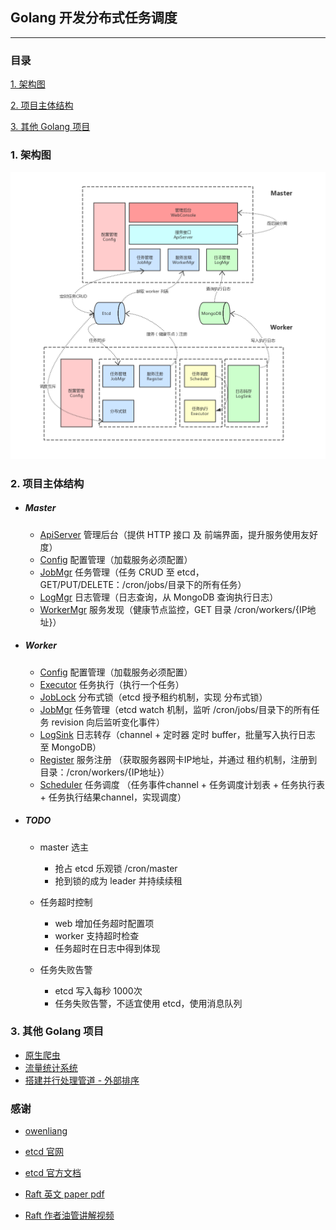 ## Golang 开发分布式任务调度

---

### 目录

[1. 架构图](#1-架构图)

[2. 项目主体结构](#2-项目主体结构)

[3. 其他 Golang 项目](#3-其他-Golang-项目)

   
### 1. 架构图

![Alt text](./images/architecture.png)


### 2. 项目主体结构

- ##### Master  
    - [ApiServer](./crontab/master/ApiServer.go) 管理后台（提供 HTTP 接口 及 前端界面，提升服务使用友好度）
    - [Config](./crontab/master/Config.go) 配置管理（加载服务必须配置）
    - [JobMgr](./crontab/master/JobMgr.go) 任务管理（任务 CRUD 至 etcd，GET/PUT/DELETE：/cron/jobs/目录下的所有任务）
    - [LogMgr](./crontab/master/LogMgr.go) 日志管理（日志查询，从 MongoDB 查询执行日志）
    - [WorkerMgr](./crontab/master/WorkerMgr.go) 服务发现（健康节点监控，GET 目录 /cron/workers/{IP地址}）
- ##### Worker  
    - [Config](./crontab/worker/Config.go) 配置管理（加载服务必须配置）
    - [Executor](./crontab/worker/Executor.go) 任务执行（执行一个任务）
    - [JobLock](./crontab/worker/JobLock.go) 分布式锁（etcd 授予租约机制，实现 分布式锁）
    - [JobMgr](./crontab/worker/JobMgr.go) 任务管理（etcd watch 机制，监听 /cron/jobs/目录下的所有任务 revision 向后监听变化事件）
    - [LogSink](./crontab/worker/LogSink.go) 日志转存（channel + 定时器 定时 buffer，批量写入执行日志 至 MongoDB）
    - [Register](./crontab/worker/Register.go) 服务注册 （获取服务器网卡IP地址，并通过 租约机制，注册到目录：/cron/workers/{IP地址}）
    - [Scheduler](./crontab/worker/Scheduler.go)  任务调度 （任务事件channel + 任务调度计划表 + 任务执行表 + 任务执行结果channel，实现调度）
- ##### TODO
    - master 选主  
        - 抢占 etcd 乐观锁 /cron/master  
        - 抢到锁的成为 leader 并持续续租    

    - 任务超时控制  
        - web 增加任务超时配置项  
        - worker 支持超时检查  
        - 任务超时在日志中得到体现  
        
    - 任务失败告警 
        - etcd 写入每秒 1000次  
        - 任务失败告警，不适宜使用 etcd，使用消息队列  

### 3. 其他 Golang 项目

- [原生爬虫](https://github.com/hackfengJam/golearn/tree/master/project/crawler)    
- [流量统计系统](https://github.com/hackfengJam/golearn/tree/master/project/analysis)  
- [搭建并行处理管道 - 外部排序](https://github.com/hackfengJam/golearn/tree/master/project/gointro)  


### 感谢

- [owenliang](https://github.com/owenliang)

- [etcd 官网](https://etcd.io/)

- [etcd 官方文档](https://etcd.io/docs/v3.3.12/)

- [Raft 英文 paper pdf](https://ramcloud.atlassian.net/wiki/download/attachments/6586375/raft.pdf)
  
- [Raft 作者油管讲解视频](https://www.youtube.com/watch?v=YbZ3zDzDnrw&feature=youtu.be)
